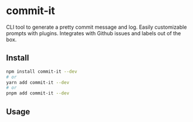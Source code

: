 # commit-it

CLI tool to generate a pretty commit message and log. Easily customizable prompts with plugins. Integrates with Github issues and labels out of the box.

## Install

```bash
npm install commit-it --dev
# or
yarn add commit-it --dev
# or
pnpm add commit-it --dev
```

## Usage

